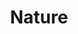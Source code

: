 ---
templateKey: collection
title: Nature
image: ../../images/nature/mini.jpg
images:
    - image: ../../images/nature/mini.jpg
---